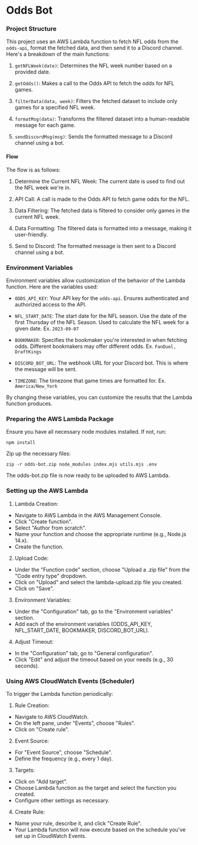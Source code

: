 # Odds Bot

### Project Structure

This project uses an AWS Lambda function to fetch NFL odds from the `odds-api`, format the fetched data, and then send it to a Discord channel. Here's a breakdown of the main functions:

1. `getNFLWeek(date)`: Determines the NFL week number based on a provided date.

2. `getOdds()`: Makes a call to the Odds API to fetch the odds for NFL games.

3. `filterData(data, week)`: Filters the fetched dataset to include only games for a specified NFL week.

4. `formatMsg(data)`: Transforms the filtered dataset into a human-readable message for each game.

5. `sendDiscordMsg(msg)`: Sends the formatted message to a Discord channel using a bot.

#### Flow

The flow is as follows:

1. Determine the Current NFL Week: The current date is used to find out the NFL week we're in.

2. API Call: A call is made to the Odds API to fetch game odds for the NFL.

3. Data Filtering: The fetched data is filtered to consider only games in the current NFL week.

4. Data Formatting: The filtered data is formatted into a message, making it user-friendly.

5. Send to Discord: The formatted message is then sent to a Discord channel using a bot.

### Environment Variables

Environment variables allow customization of the behavior of the Lambda function. Here are the variables used:

- `ODDS_API_KEY`: Your API key for the `odds-api`. Ensures authenticated and authorized access to the API.

- `NFL_START_DATE`: The start date for the NFL season. Use the date of the first Thursday of the NFL Season. Used to calculate the NFL week for a given date. Ex. `2023-09-07`

- `BOOKMAKER`: Specifies the bookmaker you're interested in when fetching odds. Different bookmakers may offer different odds. Ex. `FanDuel, DraftKings`

- `DISCORD_BOT_URL`: The webhook URL for your Discord bot. This is where the message will be sent.

- `TIMEZONE`: The timezone that game times are formatted for. Ex. `America/New_York`

By changing these variables, you can customize the results that the Lambda function produces.

### Preparing the AWS Lambda Package

Ensure you have all necessary node modules installed. If not, run:

```
npm install
```

Zip up the necessary files:

```
zip -r odds-bot.zip node_modules index.mjs utils.mjs .env
```

The odds-bot.zip file is now ready to be uploaded to AWS Lambda.

### Setting up the AWS Lambda

1. Lambda Creation:

- Navigate to AWS Lambda in the AWS Management Console.
- Click "Create function".
- Select "Author from scratch".
- Name your function and choose the appropriate runtime (e.g., Node.js 14.x).
- Create the function.

2. Upload Code:

- Under the "Function code" section, choose "Upload a .zip file" from the "Code entry type" dropdown.
- Click on "Upload" and select the lambda-upload.zip file you created.
- Click on "Save".

3. Environment Variables:

- Under the "Configuration" tab, go to the "Environment variables" section.
- Add each of the environment variables (ODDS_API_KEY, NFL_START_DATE, BOOKMAKER, DISCORD_BOT_URL).

4. Adjust Timeout:

- In the "Configuration" tab, go to "General configuration".
- Click "Edit" and adjust the timeout based on your needs (e.g., 30 seconds).

### Using AWS CloudWatch Events (Scheduler)

To trigger the Lambda function periodically:

1. Rule Creation:

- Navigate to AWS CloudWatch.
- On the left pane, under "Events", choose "Rules".
- Click on "Create rule".

2. Event Source:

- For "Event Source", choose "Schedule".
- Define the frequency (e.g., every 1 day).

3. Targets:

- Click on "Add target".
- Choose Lambda function as the target and select the function you created.
- Configure other settings as necessary.

4. Create Rule:

- Name your rule, describe it, and click "Create Rule".
- Your Lambda function will now execute based on the schedule you've set up in CloudWatch Events.
